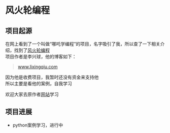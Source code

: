 # 风火轮编程
## 项目起源
在网上看到了一个叫做“哪吒学编程”的项目，名字吸引了我，所以查了一下相关介绍，找到了[风火轮编程](http://www.scratch8.net/index.php)  
项目作者是李兴球，他的博客如下：
>www.lixingqiu.com 

因为他是收费项目，我暂时还没有资金来支持他  
所以主要是看他的案例，自我学习

欢迎大家去原作者[网站](http://www.scratch8.net/index.php)学习

## 项目进展
+ python案例学习，进行中